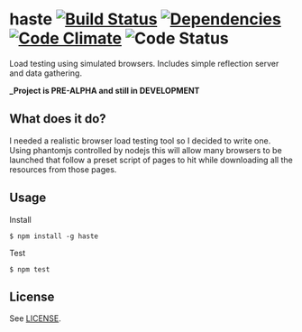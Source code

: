 # haste [![Build Status](https://travis-ci.org/jarrodconnolly/haste.svg?branch=master)](https://travis-ci.org/jarrodconnolly/haste) [![Dependencies](https://david-dm.org/jarrodconnolly/haste.png)](https://david-dm.org/jarrodconnolly/haste) [![Code Climate](https://codeclimate.com/github/jarrodconnolly/haste.png)](https://codeclimate.com/github/jarrodconnolly/haste) ![Code Status](http://img.shields.io/badge/state-pre--alpha-brightgreen.svg)

Load testing using simulated browsers. Includes simple reflection server and data gathering.

**_Project is PRE-ALPHA and still in DEVELOPMENT**

## What does it do?
I needed a realistic browser load testing tool so I decided to write one. Using phantomjs controlled by nodejs this will allow many browsers to be launched that follow a preset script of pages to hit while downloading all the resources from those pages.

## Usage

Install

    $ npm install -g haste

Test

    $ npm test

## License
See [LICENSE](LICENSE).
